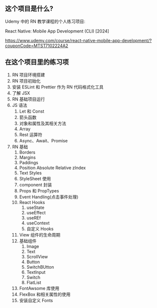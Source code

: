 

## 这个项目是什么?

Udemy 中的 RN 教学课程的个人练习项目: 

React Native: Mobile App Development (CLI) [2024]

https://www.udemy.com/course/react-native-mobile-app-development/?couponCode=MTST7102224A2



## 在这个项目里的练习项

1. RN 项目环境搭建
2. RN 项目初始化
3. 安装 ESLint 和 Prettier 作为 RN 代码格式化工具
4. 了解 JSX 
5. RN 基础项目运行
6. JS 语法
   1. Let 和 Const
   2. 箭头函数
   3. 对象和属性及其相关方法
   4. Array
   5. Rest 运算符
   6. Async、Await、Promise
7. RN 基础
   1. Borders
   2. Margins
   3. Paddings
   4. Position Absolute Relative zIndex
   5. Text Styles
   6. StyleSheet 使用
   7. component 封装
   8. Props 和 PropTypes
   9. Event Handling(点击事件处理)
   10. React Hooks
       1. useState
       2. useEffect
       3. useREf
       4. useContext
       5. 自定义 Hooks
   11. View 组件的生命周期
   12. 基础组件
       1. Image
       2. Text
       3. ScrollView
       4. Button
       5. SwitchBUtton
       6. TextInput
       7. Switch
       8. FlatList
   13. FontAwsome 库使用
   14. FlexBox 和相关属性的使用
   15. 安装自定义 Fonts







